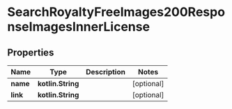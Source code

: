 
# SearchRoyaltyFreeImages200ResponseImagesInnerLicense

## Properties
| Name | Type | Description | Notes |
| ------------ | ------------- | ------------- | ------------- |
| **name** | **kotlin.String** |  |  [optional] |
| **link** | **kotlin.String** |  |  [optional] |




